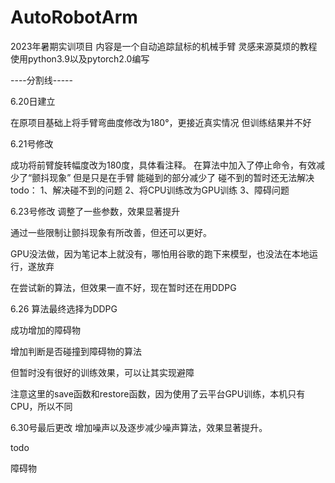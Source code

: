 # AutoRobotArm
2023年暑期实训项目
内容是一个自动追踪鼠标的机械手臂
灵感来源莫烦的教程
使用python3.9以及pytorch2.0编写

----分割线-----

6.20日建立

在原项目基础上将手臂弯曲度修改为180°，更接近真实情况
但训练结果并不好

6.21号修改

成功将前臂旋转幅度改为180度，具体看注释。
在算法中加入了停止命令，有效减少了“颤抖现象”
但是只是在手臂 能碰到的部分减少了
碰不到的暂时还无法解决
todo：
1、解决碰不到的问题
2、将CPU训练改为GPU训练
3、障碍问题

6.23号修改
调整了一些参数，效果显著提升

通过一些限制让颤抖现象有所改善，但还可以更好。


GPU没法做，因为笔记本上就没有，哪怕用谷歌的跑下来模型，也没法在本地运行，遂放弃


在尝试新的算法，但效果一直不好，现在暂时还在用DDPG

6.26
算法最终选择为DDPG

成功增加的障碍物

增加判断是否碰撞到障碍物的算法

但暂时没有很好的训练效果，可以让其实现避障

注意这里的save函数和restore函数，因为使用了云平台GPU训练，本机只有CPU，所以不同

6.30号最后更改
增加噪声以及逐步减少噪声算法，效果显著提升。

todo

障碍物






